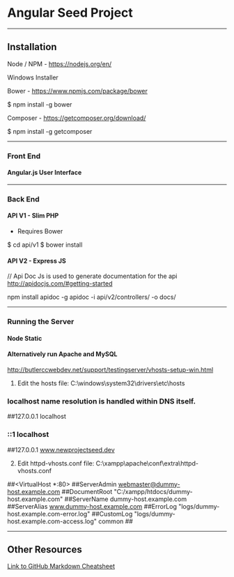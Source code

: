 # Angular Seed Project

---

## Installation

Node / NPM - https://nodejs.org/en/

Windows Installer

Bower - https://www.npmjs.com/package/bower

$ npm install -g bower

Composer - https://getcomposer.org/download/

$ npm install -g getcomposer

---

###  Front End

#### Angular.js User Interface

---

### Back End 

#### API V1 - Slim PHP 

- Requires Bower 

$ cd api/v1
$ bower install


#### API V2 - Express JS


// Api Doc Js is used to generate documentation for the api
http://apidocjs.com/#getting-started

npm install apidoc -g
apidoc -i api/v2/controllers/ -o docs/


---

### Running the Server


#### Node Static



#### Alternatively run Apache and MySQL

http://butlerccwebdev.net/support/testingserver/vhosts-setup-win.html

1. Edit the hosts file: C:\windows\system32\drivers\etc\hosts

### localhost name resolution is handled within DNS itself.
##127.0.0.1               localhost
###	::1             localhost

##127.0.0.1		www.newprojectseed.dev

2. Edit httpd-vhosts.conf file: C:\xampp\apache\conf\extra\httpd-vhosts.conf


##<VirtualHost *:80>
    ##ServerAdmin webmaster@dummy-host.example.com
    ##DocumentRoot "C:/xampp/htdocs/dummy-host.example.com"
    ##ServerName dummy-host.example.com
    ##ServerAlias www.dummy-host.example.com
    ##ErrorLog "logs/dummy-host.example.com-error.log"
    ##CustomLog "logs/dummy-host.example.com-access.log" common
##</VirtualHost>

---

## Other Resources

[Link to GitHub Markdown Cheatsheet](https://github.com/adam-p/markdown-here/wiki/Markdown-Cheatsheet#links)